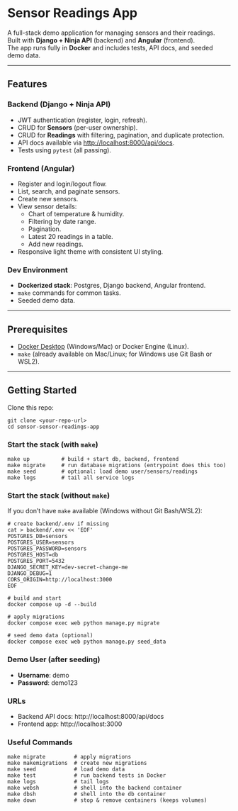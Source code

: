 # Sensor Readings App

A full-stack demo application for managing sensors and their readings.  
Built with **Django + Ninja API** (backend) and **Angular** (frontend).  
The app runs fully in **Docker** and includes tests, API docs, and seeded demo data.

---

## Features

### Backend (Django + Ninja API)
- JWT authentication (register, login, refresh).
- CRUD for **Sensors** (per-user ownership).
- CRUD for **Readings** with filtering, pagination, and duplicate protection.
- API docs available via [http://localhost:8000/api/docs](http://localhost:8000/api/docs).
- Tests using `pytest` (all passing).

### Frontend (Angular)
- Register and login/logout flow.
- List, search, and paginate sensors.
- Create new sensors.
- View sensor details:
  - Chart of temperature & humidity.
  - Filtering by date range.
  - Pagination.
  - Latest 20 readings in a table.
  - Add new readings.
- Responsive light theme with consistent UI styling.

### Dev Environment
- **Dockerized stack**: Postgres, Django backend, Angular frontend.
- `make` commands for common tasks.
- Seeded demo data.

---

## Prerequisites

- [Docker Desktop](https://www.docker.com/products/docker-desktop) (Windows/Mac) or Docker Engine (Linux).
- `make` (already available on Mac/Linux; for Windows use Git Bash or WSL2).

---

## Getting Started

Clone this repo:

    git clone <your-repo-url>
    cd sensor-sensor-readings-app

### Start the stack (with `make`)

    make up          # build + start db, backend, frontend
    make migrate     # run database migrations (entrypoint does this too)
    make seed        # optional: load demo user/sensors/readings
    make logs        # tail all service logs

### Start the stack (without `make`)

If you don’t have `make` available (Windows without Git Bash/WSL2):

    # create backend/.env if missing
    cat > backend/.env << 'EOF'
    POSTGRES_DB=sensors
    POSTGRES_USER=sensors
    POSTGRES_PASSWORD=sensors
    POSTGRES_HOST=db
    POSTGRES_PORT=5432
    DJANGO_SECRET_KEY=dev-secret-change-me
    DJANGO_DEBUG=1
    CORS_ORIGIN=http://localhost:3000
    EOF

    # build and start
    docker compose up -d --build

    # apply migrations
    docker compose exec web python manage.py migrate

    # seed demo data (optional)
    docker compose exec web python manage.py seed_data

### Demo User (after seeding)

- **Username**: demo  
- **Password**: demo123

### URLs

- Backend API docs: http://localhost:8000/api/docs  
- Frontend app: http://localhost:3000

### Useful Commands

    make migrate         # apply migrations
    make makemigrations  # create new migrations
    make seed            # load demo data
    make test            # run backend tests in Docker
    make logs            # tail logs
    make websh           # shell into the backend container
    make dbsh            # shell into the db container
    make down            # stop & remove containers (keeps volumes)

